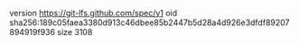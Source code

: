 version https://git-lfs.github.com/spec/v1
oid sha256:189c05faea3380d913c46dbee85b2447b5d28a4d926e3dfdf89207894919f936
size 3108
